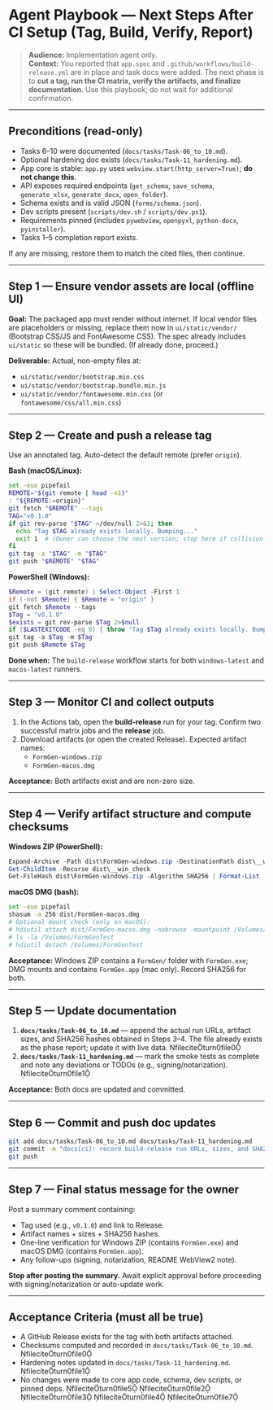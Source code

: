 # Agent Playbook — Next Steps After CI Setup (Tag, Build, Verify, Report)

> **Audience:** Implementation agent only.  
> **Context:** You reported that `app.spec` and `.github/workflows/build-release.yml` are in place and task docs were added. The next phase is to **cut a tag, run the CI matrix, verify the artifacts, and finalize documentation**. Use this playbook; do not wait for additional confirmation.

---

## Preconditions (read-only)
- Tasks 6–10 were documented (`docs/tasks/Task-06_to_10.md`). 
- Optional hardening doc exists (`docs/tasks/Task-11_hardening.md`). 
- App core is stable: `app.py` uses `webview.start(http_server=True)`; **do not change this**. 
- API exposes required endpoints (`get_schema`, `save_schema`, `generate_xlsx`, `generate_docx`, `open_folder`). 
- Schema exists and is valid JSON (`forms/schema.json`). 
- Dev scripts present (`scripts/dev.sh` / `scripts/dev.ps1`). 
- Requirements pinned (includes `pywebview`, `openpyxl`, `python-docx`, `pyinstaller`).
- Tasks 1–5 completion report exists.

If any are missing, restore them to match the cited files, then continue.

---

## Step 1 — Ensure vendor assets are local (offline UI)

**Goal:** The packaged app must render without internet. If local vendor files are placeholders or missing, replace them now in `ui/static/vendor/` (Bootstrap CSS/JS and FontAwesome CSS). The spec already includes `ui/static` so these will be bundled. (If already done, proceed.)

**Deliverable:** Actual, non-empty files at:
- `ui/static/vendor/bootstrap.min.css`
- `ui/static/vendor/bootstrap.bundle.min.js`
- `ui/static/vendor/fontawesome.min.css` (or `fontawesome/css/all.min.css`)

---

## Step 2 — Create and push a release tag

Use an annotated tag. Auto-detect the default remote (prefer `origin`).

**Bash (macOS/Linux):**
```bash
set -euo pipefail
REMOTE="$(git remote | head -n1)"
: "${REMOTE:=origin}"
git fetch "$REMOTE" --tags
TAG="v0.1.0"
if git rev-parse "$TAG" >/dev/null 2>&1; then
  echo "Tag $TAG already exists locally. Bumping..."
  exit 1  # (Owner can choose the next version; stop here if collision.)
fi
git tag -a "$TAG" -m "$TAG"
git push "$REMOTE" "$TAG"
```

**PowerShell (Windows):**
```powershell
$Remote = (git remote) | Select-Object -First 1
if (-not $Remote) { $Remote = "origin" }
git fetch $Remote --tags
$Tag = "v0.1.0"
$exists = git rev-parse $Tag 2>$null
if ($LASTEXITCODE -eq 0) { throw "Tag $Tag already exists locally. Bump version and retry." }
git tag -a $Tag -m $Tag
git push $Remote $Tag
```

**Done when:** The `build-release` workflow starts for both `windows-latest` and `macos-latest` runners.

---

## Step 3 — Monitor CI and collect outputs

1. In the Actions tab, open the **build-release** run for your tag. Confirm two successful matrix jobs and the **release** job.  
2. Download artifacts (or open the created Release). Expected artifact names:
   - `FormGen-windows.zip`
   - `FormGen-macos.dmg`

**Acceptance:** Both artifacts exist and are non-zero size.

---

## Step 4 — Verify artifact structure and compute checksums

**Windows ZIP (PowerShell):**
```powershell
Expand-Archive -Path dist\FormGen-windows.zip -DestinationPath dist\__win_check -Force
Get-ChildItem -Recurse dist\__win_check
Get-FileHash dist\FormGen-windows.zip -Algorithm SHA256 | Format-List
```

**macOS DMG (bash):**
```bash
set -euo pipefail
shasum -a 256 dist/FormGen-macos.dmg
# Optional mount check (only on macOS):
# hdiutil attach dist/FormGen-macos.dmg -nobrowse -mountpoint /Volumes/FormGenTest
# ls -la /Volumes/FormGenTest
# hdiutil detach /Volumes/FormGenTest
```

**Acceptance:** Windows ZIP contains a `FormGen/` folder with `FormGen.exe`; DMG mounts and contains `FormGen.app` (mac only). Record SHA256 for both.

---

## Step 5 — Update documentation

1. **`docs/tasks/Task-06_to_10.md`** — append the actual run URLs, artifact sizes, and SHA256 hashes obtained in Steps 3–4. The file already exists as the phase report; update it with live data. fileciteturn0file0  
2. **`docs/tasks/Task-11_hardening.md`** — mark the smoke tests as complete and note any deviations or TODOs (e.g., signing/notarization). fileciteturn0file1

**Acceptance:** Both docs are updated and committed.

---

## Step 6 — Commit and push doc updates

```bash
git add docs/tasks/Task-06_to_10.md docs/tasks/Task-11_hardening.md
git commit -m "docs(ci): record build-release run URLs, sizes, and SHA256 hashes"
git push
```

---

## Step 7 — Final status message for the owner

Post a summary comment containing:
- Tag used (e.g., `v0.1.0`) and link to Release.  
- Artifact names + sizes + SHA256 hashes.  
- One-line verification for Windows ZIP (contains `FormGen.exe`) and macOS DMG (contains `FormGen.app`).  
- Any follow-ups (signing, notarization, README WebView2 note).

**Stop after posting the summary.** Await explicit approval before proceeding with signing/notarization or auto-update work.

---

## Acceptance Criteria (must all be true)
- A GitHub Release exists for the tag with both artifacts attached.  
- Checksums computed and recorded in `docs/tasks/Task-06_to_10.md`. fileciteturn0file0  
- Hardening notes updated in `docs/tasks/Task-11_hardening.md`. fileciteturn0file1  
- No changes were made to core app code, schema, dev scripts, or pinned deps. fileciteturn0file5 fileciteturn0file2 fileciteturn0file3 fileciteturn0file4 fileciteturn0file7

